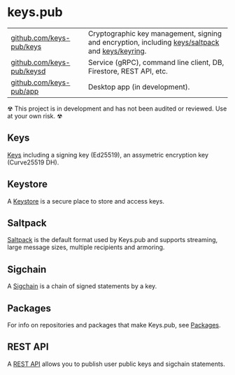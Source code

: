 # keys.pub

|                                                                |                                                                                                                                                                                                              |
| -------------------------------------------------------------- | ------------------------------------------------------------------------------------------------------------------------------------------------------------------------------------------------------------ |
| [github.com/keys-pub/keys](https://github.com/keys-pub/keys)   | Cryptographic key management, signing and encryption, including [keys/saltpack](https://godoc.org/github.com/keys-pub/keys/saltpack) and [keys/keyring](https://godoc.org/github.com/keys-pub/keys/keyring). |
| [github.com/keys-pub/keysd](https://github.com/keys-pub/keysd) | Service (gRPC), command line client, DB, Firestore, REST API, etc.                                                                                                                                           |
| [github.com/keys-pub/app](https://github.com/keys-pub/app)     | Desktop app (in development).                                                                                                                                                                                |

☢ This project is in development and has not been audited or reviewed. Use at your own risk. ☢

## Keys

[Keys](specs/keys.md) including a signing key (Ed25519), an assymetric encryption key (Curve25519 DH).

## Keystore

A [Keystore](specs/keystore.md) is a secure place to store and access keys.

## Saltpack

[Saltpack](specs/saltpack.md) is the default format used by Keys.pub and supports streaming, large message sizes, multiple recipients and armoring.

## Sigchain

A [Sigchain](specs/sigchain.md) is a chain of signed statements by a key.

## Packages

For info on repositories and packages that make Keys.pub, see [Packages](packages.md).

## REST API

A [REST API](restapi/README.md) allows you to publish user public keys and sigchain statements.
